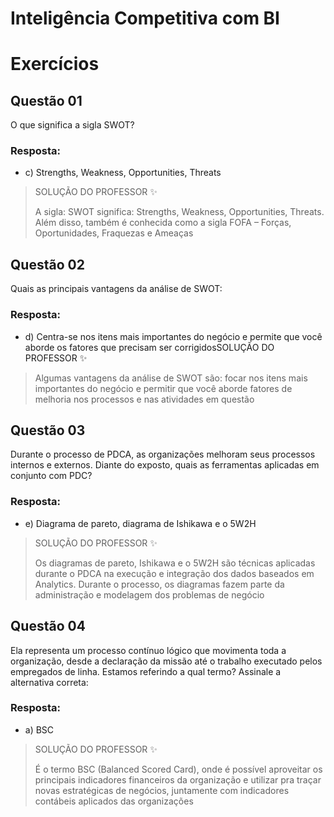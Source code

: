 # Inteligência Competitiva com BI

# Exercícios


## Questão 01
O que significa a sigla SWOT?

### Resposta:
- c) Strengths, Weakness, Opportunities, Threats

> SOLUÇÃO DO PROFESSOR ✨
>
> A sigla: SWOT significa: Strengths, Weakness, Opportunities, Threats. Além disso, também é conhecida como a sigla FOFA – Forças, Oportunidades, Fraquezas e Ameaças


## Questão 02
Quais as principais vantagens da análise de SWOT:

### Resposta:
- d) Centra-se nos itens mais importantes do negócio e permite que você aborde os fatores que precisam ser corrigidosSOLUÇÃO DO PROFESSOR ✨

> Algumas vantagens da análise de SWOT são: focar nos itens mais importantes do negócio e permitir que você aborde fatores de melhoria nos processos e nas atividades em questão


## Questão 03
Durante o processo de PDCA, as organizações melhoram seus processos internos e externos. Diante do exposto, quais as ferramentas aplicadas em conjunto com PDC?

### Resposta:
- e) Diagrama de pareto, diagrama de Ishikawa e o 5W2H

> SOLUÇÃO DO PROFESSOR ✨
>
> Os diagramas de pareto, Ishikawa e o 5W2H são técnicas aplicadas durante o PDCA na execução e integração dos dados baseados em Analytics. Durante o processo, os diagramas fazem parte da administração e modelagem dos problemas de negócio


## Questão 04
Ela representa um processo contínuo lógico que movimenta toda a organização, desde a declaração da missão até o trabalho executado pelos empregados de linha. Estamos referindo a qual termo? Assinale a alternativa correta:

### Resposta:
- a) BSC

> SOLUÇÃO DO PROFESSOR ✨
>
> É o termo BSC (Balanced Scored Card), onde é possível aproveitar os principais indicadores financeiros da organização e utilizar pra traçar novas estratégicas de negócios, juntamente com indicadores contábeis aplicados das organizações

